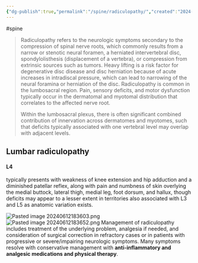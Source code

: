 ```yaml
---
{"dg-publish":true,"permalink":"/spine/radiculopathy/","created":"2024-06-12T18:29:19.000-07:00","updated":"2025-09-03T13:16:12.898-07:00"}
---
```



#spine 


>
>Radiculopathy refers to the neurologic symptoms secondary to the compression of spinal nerve roots, which commonly results from a narrow or stenotic neural foramen, a herniated intervertebral disc, spondylolisthesis (displacement of a vertebra), or compression from extrinsic sources such as tumors. Heavy lifting is a risk factor for degenerative disc disease and disc herniation because of acute increases in intradiscal pressure, which can lead to narrowing of the neural foramina or herniation of the disc. Radiculopathy is common in the lumbosacral region. Pain, sensory deficits, and motor dysfunction typically occur in the dermatomal and myotomal distribution that correlates to the affected nerve root. 
>
>Within the lumbosacral plexus, there is often significant combined contribution of innervation across dermatomes and myotomes, such that deficits typically associated with one vertebral level may overlap with adjacent levels. 
>
>
>
>
>
## Lumbar radiculopathy 

#### L4
typically presents with weakness of knee extension and hip adduction and a diminished patellar reflex, along with pain and numbness of skin overlying the medial buttock, lateral thigh, medial leg, foot dorsum, and hallux, though deficits may appear to a lesser extent in territories also associated with L3 and L5 as anatomic variation exists. 

![Pasted image 20240612183603.png](/img/user/assets/Pasted%20image%2020240612183603.png)
![Pasted image 20240612183652.png](/img/user/assets/Pasted%20image%2020240612183652.png)
Management of radiculopathy includes treatment of the underlying problem, analgesia if needed, and consideration of surgical correction in refractory cases or in patients with progressive or severe/impairing neurologic symptoms. Many symptoms resolve with conservative management with **anti-inflammatory and analgesic medications and physical therapy**.